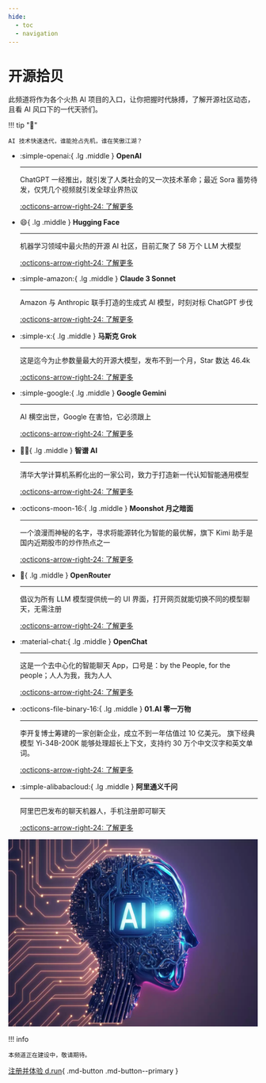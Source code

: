 ```yaml
---
hide:
  - toc
  - navigation
---
```


# 开源拾贝

此频道将作为各个火热 AI 项目的入口，让你把握时代脉搏，了解开源社区动态，且看 AI 风口下的一代天骄们。

!!! tip "🤔"

    AI 技术快速迭代，谁能抢占先机，谁在笑傲江湖？

<div class="grid cards" markdown>

-   :simple-openai:{ .lg .middle } __OpenAI__

    ---

    ChatGPT 一经推出，就引发了人类社会的又一次技术革命；最近 Sora 蓄势待发，仅凭几个视频就引发全球业界热议

    [:octicons-arrow-right-24: 了解更多](./openai.md)

-   :smile:{ .lg .middle } __Hugging Face__

    ---

    机器学习领域中最火热的开源 AI 社区，目前汇聚了 58 万个 LLM 大模型

    [:octicons-arrow-right-24: 了解更多](./huggingface.md)

-   :simple-amazon:{ .lg .middle } __Claude 3 Sonnet__

    ---

    Amazon 与 Anthropic 联手打造的生成式 AI 模型，时刻对标 ChatGPT 步伐

    [:octicons-arrow-right-24: 了解更多](https://www.anthropic.com/news/claude-3-family)

-   :simple-x:{ .lg .middle } __马斯克 Grok__

    ---

    这是迄今为止参数量最大的开源大模型，发布不到一个月，Star 数达 46.4k

    [:octicons-arrow-right-24: 了解更多](https://github.com/xai-org/grok-1)

-   :simple-google:{ .lg .middle } __Google Gemini__

    ---

    AI 横空出世，Google 在害怕，它必须跟上

    [:octicons-arrow-right-24: 了解更多](https://gemini.google.com/)

-   :student:{ .lg .middle } __智谱 AI__

    ---

    清华大学计算机系孵化出的一家公司，致力于打造新一代认知智能通用模型

    [:octicons-arrow-right-24: 了解更多](https://www.zhipuai.cn/)

-   :octicons-moon-16:{ .lg .middle } __Moonshot 月之暗面__

    ---

    一个浪漫而神秘的名字，寻求将能源转化为智能的最优解，旗下 Kimi 助手是国内近期股市的炒作热点之一

    [:octicons-arrow-right-24: 了解更多](https://www.moonshot.cn/)

-   :open_hands:{ .lg .middle } __OpenRouter__

    ---

    倡议为所有 LLM 模型提供统一的 UI 界面，打开网页就能切换不同的模型聊天，无需注册

    [:octicons-arrow-right-24: 了解更多](https://openrouter.ai/)

-   :material-chat:{ .lg .middle } __OpenChat__

    ---

    这是一个去中心化的智能聊天 App，口号是：by the People, for the people；人人为我，我为人人

    [:octicons-arrow-right-24: 了解更多](https://oc.app/)

-   :octicons-file-binary-16:{ .lg .middle } __01.AI 零一万物__

    ---

    李开复博士筹建的一家创新企业，成立不到一年估值过 10 亿美元。
    旗下经典模型 Yi-34B-200K 能够处理超长上下文，支持约 30 万个中文汉字和英文单词。

    [:octicons-arrow-right-24: 了解更多](https://www.lingyiwanwu.com/)

-   :simple-alibabacloud:{ .lg .middle } __阿里通义千问__

    ---

    阿里巴巴发布的聊天机器人，手机注册即可聊天

    [:octicons-arrow-right-24: 了解更多](https://tongyi.aliyun.com/qianwen/)

</div>

![AI image](./images/open.png)

!!! info

    本频道正在建设中，敬请期待。

[注册并体验 d.run](https://console.d.run/){ .md-button .md-button--primary }
